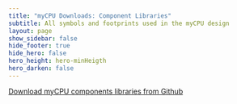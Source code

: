 ```yaml
---
title: "myCPU Downloads: Component Libraries"
subtitle: All symbols and footprints used in the myCPU design
layout: page
show_sidebar: false
hide_footer: true
hide_hero: false
hero_height: hero-minHeigth
hero_darken: false
---
```


<a class="button is-primary is-light" href="https://github.com/mylabpcb/myCPU/tree/bdcd2878bd70ab25a654d19c5ac2411b106ae676/Altium" target="_blank">Download myCPU components libraries from Github</a>

